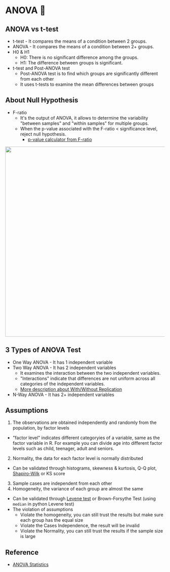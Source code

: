 # ANOVA 🌺


## ANOVA vs t-test
* t-test - It compares the means of a condition between 2 groups.
* ANOVA - It compares the means of a condition between 2+ groups.
* H0 & H1
  * H0: There is no significant difference among the groups.
  * H1: The difference between groups is significant.
* t-test and Post-ANOVA test
  * Post-ANOVA test is to find which groups are significantly different from each other
  * It uses t-tests to examine the mean differences between groups
  
## About Null Hypothesis
* F-ratio
  * It's the output of ANOVA, it allows to determine the variability "between samples" and "within samples" for multiple groups.
  * When the p-value associated with the F-ratio < significance level, reject null hypothesis.
    * [p-value calculator from F-ratio][2]
<p align="left">
<img src="https://github.com/hanhanwu/Hanhan_Data_Science_Practice/blob/master/Applied_Statistics/images/one_way_ANOVA_fscore.png" width="700" height="600" />
</p>

## 3 Types of ANOVA Test
* One Way ANOVA - It has 1 independent variable
* Two Way ANOVA - It has 2 independent variables
  * It examines the interaction between the two independent variables.
  * "Interactions" indicate that differences are not uniform across all categories of the independent variables.
  * [More description about With/Without Replication][5]
* N-Way ANOVA - It has 2+ independent variables


## Assumptions
1. The observations are obtained independently and randomly from the population, by factor levels
  * "factor level" indicates different categoryies of a variable, same as the factor variable in R. For example you can divide age into different factor levels such as child, teenager, adult and seniors.
2. Normality, the data for each factor level is normally distributed
  * Can be validated through histograms, skewness & kurtosis, Q-Q plot, [Shapiro-Wilk][3] or KS score
3. Sample cases are independent from each other
4. Homogeneity, the variance of each group are almost the same
  * Can be validated through [Levene test][4] or Brown-Forsythe Test (using `median` in python Levene test)
* The violation of assumptions
  * Violate the homogeneity, you can still trust the results but make sure each group has the equal size
  * Violate the Cases Independence, the result will be invalid
  * Violate the Normality, you can still trust the results if the sample size is large


## Reference
* [ANOVA Statistics][1]

[1]:https://www.analyticsvidhya.com/blog/2020/06/introduction-anova-statistics-data-science-covid-python/?utm_source=feedburner&utm_medium=email&utm_campaign=Feed%3A+AnalyticsVidhya+%28Analytics+Vidhya%29
[2]:https://www.socscistatistics.com/pvalues/fdistribution.aspx
[3]:https://docs.scipy.org/doc/scipy/reference/generated/scipy.stats.shapiro.html
[4]:https://docs.scipy.org/doc/scipy/reference/generated/scipy.stats.levene.html
[5]:http://www.biostathandbook.com/twowayanova.html#:~:text=A%20two%2Dway%20anova%20is,one%20female%20of%20each%20genotype.
